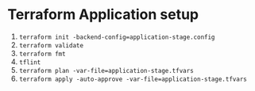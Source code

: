 # Terraform Application setup

1. `terraform init -backend-config=application-stage.config`
1. `terraform validate`
1. `terraform fmt`
1. `tflint`
1. `terraform plan -var-file=application-stage.tfvars`
1. `terraform apply -auto-approve -var-file=application-stage.tfvars`
